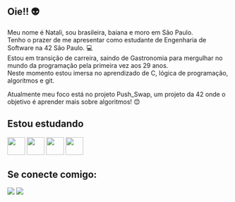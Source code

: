 ## Oie!! :alien:

Meu nome é Natali, sou brasileira, baiana e moro em São Paulo.  
Tenho o prazer de me apresentar como estudante de Engenharia de Software na 42 São Paulo. 💻  
Estou em transição de carreira, saindo de Gastronomia para mergulhar no mundo da programação pela primeira vez aos 29 anos.  
Neste momento estou imersa no aprendizado de C, lógica de programação, algoritmos e git.

Atualmente meu foco está no projeto Push_Swap, um projeto da 42 onde o objetivo é aprender mais sobre algoritmos! :blush:


 ## Estou estudando

<img loading="lazy" src="https://cdn.jsdelivr.net/gh/devicons/devicon/icons/git/git-original.svg" width="40" height="40"/> <img loading="lazy" src="https://cdn.jsdelivr.net/gh/devicons/devicon/icons/c/c-line.svg" width="40" height="40"/> <img loading="lazy" src="https://cdn.jsdelivr.net/gh/devicons/devicon/icons/csharp/csharp-original.svg" width="40" height="40"/> <img loading="lazy" img src="https://cdn.jsdelivr.net/gh/devicons/devicon/icons/linux/linux-original.svg" width="40" height="40"/> 
        
## Se conecte comigo:

<div>
<a href="https://instagram.com/natalimrocha" target="_blank"><img loading="lazy" src="https://img.shields.io/badge/-Instagram-%23E4405F?style=for-the-badge&logo=instagram&logoColor=white" target="_blank"></a>
<a href="https://www.linkedin.com/in/natali-rocha-a8435b161/" target="_blank"><img loading="lazy" src="https://img.shields.io/badge/-LinkedIn-%230077B5?style=for-the-badge&logo=linkedin&logoColor=white" target="_blank"></a>   
</div>
